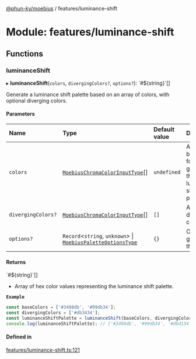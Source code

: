 [@phun-ky/moebius](../README.md) / features/luminance-shift

# Module: features/luminance-shift

## Functions

### luminanceShift

▸ **luminanceShift**(`colors`, `divergingColors?`, `options?`): \`#$\{string}\`[]

Generate a luminance shift palette based on an array of colors, with optional diverging colors.

#### Parameters

| Name | Type | Default value | Description |
| :------ | :------ | :------ | :------ |
| `colors` | [`MoebiusChromaColorInputType`](types.md#moebiuschromacolorinputtype)[] | `undefined` | Array of base colors for generating the luminance shift palette. |
| `divergingColors?` | [`MoebiusChromaColorInputType`](types.md#moebiuschromacolorinputtype)[] | `[]` | Array of diverging colors. |
| `options?` | `Record`\<`string`, `unknown`\> \| [`MoebiusPaletteOptionsType`](types.md#moebiuspaletteoptionstype) | `{}` | Options for generating the palette. |

#### Returns

\`#$\{string}\`[]

- Array of hex color values representing the luminance shift palette.

**`Example`**

```ts
const baseColors = ['#3498db', '#99db34'];
const divergingColors = ['#db3434'];
const luminanceShiftPalette = luminanceShift(baseColors, divergingColors, { numberOfColors: 5 });
console.log(luminanceShiftPalette); // ['#3498db', '#99db34', '#dbd134', '#db3434', '#8f34db']
```

#### Defined in

[features/luminance-shift.ts:121](https://github.com/phun-ky/moebius/blob/main/src/features/luminance-shift.ts#L121)
